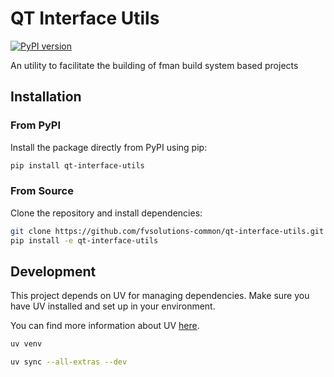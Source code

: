 # QT Interface Utils

[![PyPI version](https://badge.fury.io/py/qt-interface-utils.svg)](https://pypi.org/project/qt-interface-utils)

An utility to facilitate the building of fman build system based projects

## Installation

### From PyPI

Install the package directly from PyPI using pip:

```bash
pip install qt-interface-utils
```

### From Source

Clone the repository and install dependencies:

```bash
git clone https://github.com/fvsolutions-common/qt-interface-utils.git
pip install -e qt-interface-utils
```

## Development

This project depends on UV for managing dependencies.
Make sure you have UV installed and set up in your environment.

You can find more information about UV [here](https://docs.astral.sh/uv/getting-started/installation/).

```bash
uv venv
```

```bash
uv sync --all-extras --dev
```
